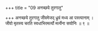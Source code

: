 +++
title = "09 अनच्छये तुरगातु"

+++
अनच्छये तुरगातु जीवमेजद् ध्रुवं मध्य आ पस्त्यानाम् ।  
जीवो मृतस्य चरति स्वधाभिरमर्त्यो मर्त्येना सयोनिः ॥ ९ ॥